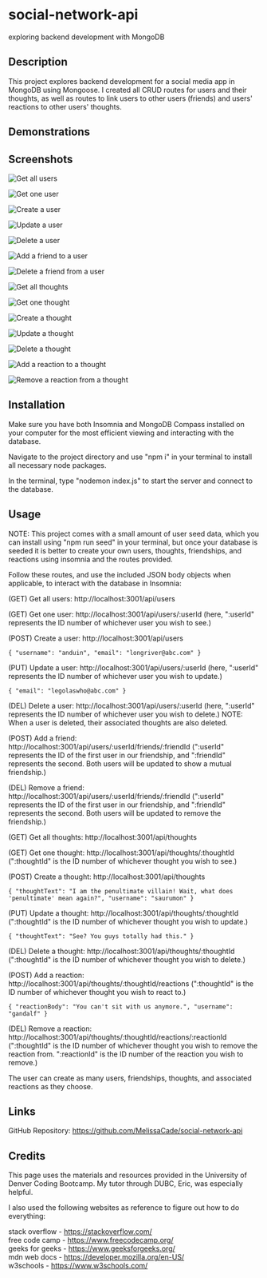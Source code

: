 # social-network-api

exploring backend development with MongoDB

## Description

This project explores backend development for a social media app in MongoDB using Mongoose. I created all CRUD routes for users and their thoughts, as well as routes to link users to other users (friends) and users' reactions to other users' thoughts.

## Demonstrations

## Screenshots

![Get all users](./assets/screenshots/user-get_all.png)

![Get one user](./assets/screenshots/user-get_one.png)

![Create a user](./assets/screenshots/user-create.png)

![Update a user](./assets/screenshots/user-update.png)

![Delete a user](./assets/screenshots/user-delete.png)

![Add a friend to a user](./assets/screenshots/friend-create.png)

![Delete a friend from a user](./assets/screenshots/friend-delete.png)

![Get all thoughts](./assets/screenshots/thought-get_all.png)

![Get one thought](./assets/screenshots/thought-get_one.png)

![Create a thought](./assets/screenshots/thought-create.png)

![Update a thought](./assets/screenshots/thought-update.png)

![Delete a thought](./assets/screenshots/thought-delete.png)

![Add a reaction to a thought](./assets/screenshots/reaction-create.png)

![Remove a reaction from a thought](./assets/screenshots/thought-delete.png)

## Installation

Make sure you have both Insomnia and MongoDB Compass installed on your computer for the most efficient viewing and interacting with the database.

Navigate to the project directory and use "npm i" in your terminal to install all necessary node packages.

In the terminal, type "nodemon index.js" to start the server and connect to the database.

## Usage

NOTE: This project comes with a small amount of user seed data, which you can install using "npm run seed" in your terminal, but once your database is seeded it is better to create your own users, thoughts, friendships, and reactions using insomnia and the routes provided.

Follow these routes, and use the included JSON body objects when applicable, to interact with the database in Insomnia:

(GET) Get all users: http://localhost:3001/api/users

(GET) Get one user: http://localhost:3001/api/users/:userId (here, ":userId" represents the ID number of whichever user you wish to see.)

(POST) Create a user: http://localhost:3001/api/users

`{
	"username": "anduin",
	"email": "longriver@abc.com"
}`

(PUT) Update a user: http://localhost:3001/api/users/:userId (here, ":userId" represents the ID number of whichever user you wish to update.)

`{
	"email": "legolaswho@abc.com"
}`

(DEL) Delete a user: http://localhost:3001/api/users/:userId (here, ":userId" represents the ID number of whichever user you wish to delete.)
NOTE: When a user is deleted, their associated thoughts are also deleted.

(POST) Add a friend: http://localhost:3001/api/users/:userId/friends/:friendId (":userId" represents the ID of the first user in our friendship, and ":friendId" represents the second. Both users will be updated to show a mutual friendship.)

(DEL) Remove a friend: http://localhost:3001/api/users/:userId/friends/:friendId (":userId" represents the ID of the first user in our friendship, and ":friendId" represents the second. Both users will be updated to remove the friendship.)

(GET) Get all thoughts: http://localhost:3001/api/thoughts

(GET) Get one thought: http://localhost:3001/api/thoughts/:thoughtId (":thoughtId" is the ID number of whichever thought you wish to see.)

(POST) Create a thought: http://localhost:3001/api/thoughts

`{
	"thoughtText": "I am the penultimate villain! Wait, what does 'penultimate' mean again?",
	"username": "saurumon"
}`

(PUT) Update a thought: http://localhost:3001/api/thoughts/:thoughtId (":thoughtId" is the ID number of whichever thought you wish to update.)

`{
	"thoughtText": "See? You guys totally had this."
}`

(DEL) Delete a thought: http://localhost:3001/api/thoughts/:thoughtId (":thoughtId" is the ID number of whichever thought you wish to delete.)

(POST) Add a reaction: http://localhost:3001/api/thoughts/:thoughtId/reactions (":thoughtId" is the ID number of whichever thought you wish to react to.)

`{
	"reactionBody": "You can't sit with us anymore.",
	"username": "gandalf"
}`

(DEL) Remove a reaction: http://localhost:3001/api/thoughts/:thoughtId/reactions/:reactionId (":thoughtId" is the ID number of whichever thought you wish to remove the reaction from. ":reactionId" is the ID number of the reaction you wish to remove.)

The user can create as many users, friendships, thoughts, and associated reactions as they choose.

## Links

GitHub Repository: https://github.com/MelissaCade/social-network-api

## Credits

This page uses the materials and resources provided in the University of Denver Coding Bootcamp. My tutor through DUBC, Eric, was especially helpful.

I also used the following websites as reference to figure out how to do everything:

stack overflow - https://stackoverflow.com/  
free code camp - https://www.freecodecamp.org/  
geeks for geeks - https://www.geeksforgeeks.org/  
mdn web docs - https://developer.mozilla.org/en-US/  
w3schools - https://www.w3schools.com/
